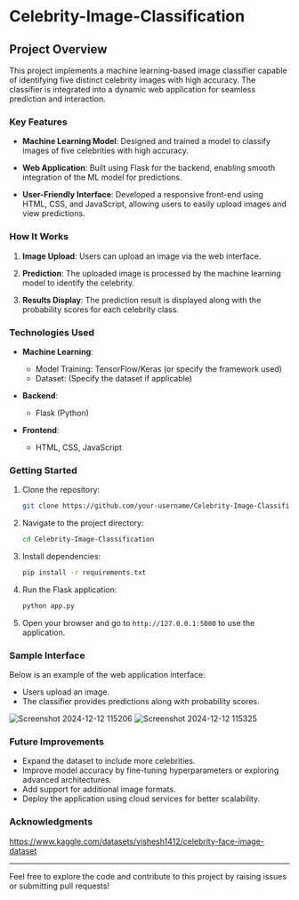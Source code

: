 # Celebrity-Image-Classification

## Project Overview

This project implements a machine learning-based image classifier capable of identifying five distinct celebrity images with high accuracy. The classifier is integrated into a dynamic web application for seamless prediction and interaction.

### Key Features

- **Machine Learning Model**:
  Designed and trained a model to classify images of five celebrities with high accuracy.

- **Web Application**:
  Built using Flask for the backend, enabling smooth integration of the ML model for predictions.

- **User-Friendly Interface**:
  Developed a responsive front-end using HTML, CSS, and JavaScript, allowing users to easily upload images and view predictions.

### How It Works

1. **Image Upload**:
   Users can upload an image via the web interface.

2. **Prediction**:
   The uploaded image is processed by the machine learning model to identify the celebrity.

3. **Results Display**:
   The prediction result is displayed along with the probability scores for each celebrity class.

### Technologies Used

- **Machine Learning**:
  - Model Training: TensorFlow/Keras (or specify the framework used)
  - Dataset: (Specify the dataset if applicable)

- **Backend**:
  - Flask (Python)

- **Frontend**:
  - HTML, CSS, JavaScript

### Getting Started

1. Clone the repository:
   ```bash
   git clone https://github.com/your-username/Celebrity-Image-Classification.git
   ```

2. Navigate to the project directory:
   ```bash
   cd Celebrity-Image-Classification
   ```

3. Install dependencies:
   ```bash
   pip install -r requirements.txt
   ```

4. Run the Flask application:
   ```bash
   python app.py
   ```

5. Open your browser and go to `http://127.0.0.1:5000` to use the application.

### Sample Interface

Below is an example of the web application interface:

- Users upload an image.
- The classifier provides predictions along with probability scores.

![Screenshot 2024-12-12 115206](https://github.com/user-attachments/assets/79194b14-3bdd-4d06-961c-b8720e886382)
![Screenshot 2024-12-12 115325](https://github.com/user-attachments/assets/14a338ae-3365-4e1a-9a81-a06987b5679a)


### Future Improvements

- Expand the dataset to include more celebrities.
- Improve model accuracy by fine-tuning hyperparameters or exploring advanced architectures.
- Add support for additional image formats.
- Deploy the application using cloud services for better scalability.

### Acknowledgments

https://www.kaggle.com/datasets/vishesh1412/celebrity-face-image-dataset

---

Feel free to explore the code and contribute to this project by raising issues or submitting pull requests!

